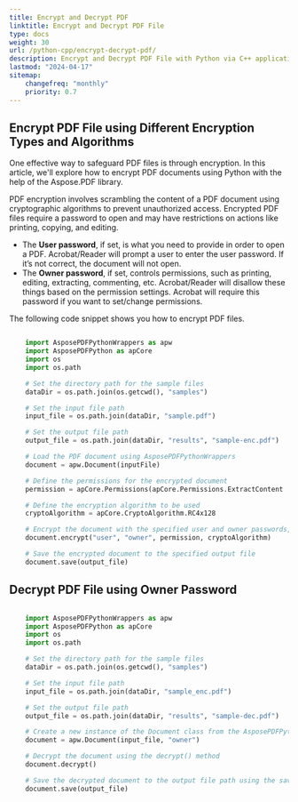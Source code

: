 ```yaml
---
title: Encrypt and Decrypt PDF
linktitle: Encrypt and Decrypt PDF File
type: docs
weight: 30
url: /python-cpp/encrypt-decrypt-pdf/
description: Encrypt and Decrypt PDF File with Python via C++ application.
lastmod: "2024-04-17"
sitemap:
    changefreq: "monthly"
    priority: 0.7
---
```


## Encrypt PDF File using Different Encryption Types and Algorithms

One effective way to safeguard PDF files is through encryption. In this article, we'll explore how to encrypt PDF documents using Python with the help of the Aspose.PDF library.

PDF encryption involves scrambling the content of a PDF document using cryptographic algorithms to prevent unauthorized access. Encrypted PDF files require a password to open and may have restrictions on actions like printing, copying, and editing.

- The **User password**, if set, is what you need to provide in order to open a PDF. Acrobat/Reader will prompt a user to enter the user password. If it’s not correct, the document will not open.
- The **Owner password**, if set, controls permissions, such as printing, editing, extracting, commenting, etc. Acrobat/Reader will disallow these things based on the permission settings. Acrobat will require this password if you want to set/change permissions.

The following code snippet shows you how to encrypt PDF files.

```python

    import AsposePDFPythonWrappers as apw
    import AsposePDFPython as apCore
    import os
    import os.path

    # Set the directory path for the sample files
    dataDir = os.path.join(os.getcwd(), "samples")

    # Set the input file path
    input_file = os.path.join(dataDir, "sample.pdf")

    # Set the output file path
    output_file = os.path.join(dataDir, "results", "sample-enc.pdf")

    # Load the PDF document using AsposePDFPythonWrappers
    document = apw.Document(inputFile)

    # Define the permissions for the encrypted document
    permission = apCore.Permissions(apCore.Permissions.ExtractContent | apCore.ModifyContent)

    # Define the encryption algorithm to be used
    cryptoAlgorithm = apCore.CryptoAlgorithm.RC4x128

    # Encrypt the document with the specified user and owner passwords, permissions, and encryption algorithm
    document.encrypt("user", "owner", permission, cryptoAlgorithm)

    # Save the encrypted document to the specified output file
    document.save(output_file)
```

## Decrypt PDF File using Owner Password



```Python

    import AsposePDFPythonWrappers as apw
    import AsposePDFPython as apCore
    import os
    import os.path

    # Set the directory path for the sample files
    dataDir = os.path.join(os.getcwd(), "samples")

    # Set the input file path
    input_file = os.path.join(dataDir, "sample_enc.pdf")

    # Set the output file path
    output_file = os.path.join(dataDir, "results", "sample-dec.pdf")

    # Create a new instance of the Document class from the AsposePDFPythonWrappers module
    document = apw.Document(input_file, "owner")

    # Decrypt the document using the decrypt() method
    document.decrypt()

    # Save the decrypted document to the output file path using the save() method
    document.save(output_file)
```

